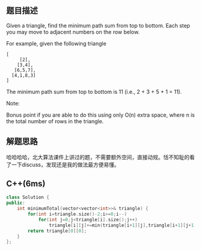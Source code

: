 ## 题目描述
Given a triangle, find the minimum path sum from top to bottom. Each step you may move to adjacent numbers on the row below.

For example, given the following triangle
```
[
     [2],
    [3,4],
   [6,5,7],
  [4,1,8,3]
]
```
The minimum path sum from top to bottom is 11 (i.e., 2 + 3 + 5 + 1 = 11).

Note:

Bonus point if you are able to do this using only O(n) extra space, where n is the total number of rows in the triangle.
## 解题思路
哈哈哈哈，北大算法课件上讲过的题，不需要额外空间，直接动规。恬不知耻的看了一下discuss，发现还是我的做法最方便易懂。

## C++(6ms)
```cpp
class Solution {
public:
    int minimumTotal(vector<vector<int>>& triangle) {
        for(int i=triangle.size()-2;i>=0;i--)
            for(int j=0;j<triangle[i].size();j++)
                triangle[i][j]+=min(triangle[i+1][j],triangle[i+1][j+1]);
        return triangle[0][0];
    }
};
```

